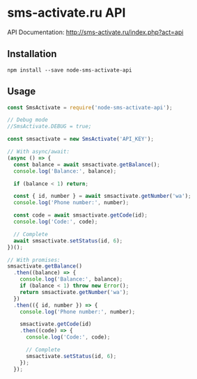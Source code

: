 # sms-activate.ru API

API Documentation: <http://sms-activate.ru/index.php?act=api>

## Installation

`npm install --save node-sms-activate-api`

## Usage

```javascript
const SmsActivate = require('node-sms-activate-api');

// Debug mode
//SmsActivate.DEBUG = true;

const smsactivate = new SmsActivate('API_KEY');

// With async/await:
(async () => {
  const balance = await smsactivate.getBalance();
  console.log('Balance:', balance);

  if (balance < 1) return;

  const { id, number } = await smsactivate.getNumber('wa');
  console.log('Phone number:', number);

  const code = await smsactivate.getCode(id);
  console.log('Code:', code);

  // Complete
  await smsactivate.setStatus(id, 6);
})();

// With promises:
smsactivate.getBalance()
  .then((balance) => {
    console.log('Balance:', balance);
    if (balance < 1) throw new Error();
    return smsactivate.getNumber('wa');
  })
  .then(({ id, number }) => {
    console.log('Phone number:', number);

    smsactivate.getCode(id)
    .then((code) => {
      console.log('Code:', code);

      // Complete
      smsactivate.setStatus(id, 6);
    });
  });
```
